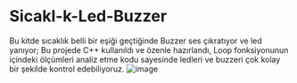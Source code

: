 # Sicakl-k-Led-Buzzer
Bu kitde sıcaklık belli bir eşiği geçtiğinde Buzzer ses çıkratıyor ve led yanıyor; Bu projede C++ kullanıldı ve özenle hazırlandı, Loop fonksiyonunun içindeki ölçümleri analiz etme kodu sayesinde ledleri ve buzzeri çok kolay bir şekilde kontrol edebiliyoruz.
![image](https://github.com/user-attachments/assets/5b785963-af7f-4fc2-a7dd-c9a389789855)
